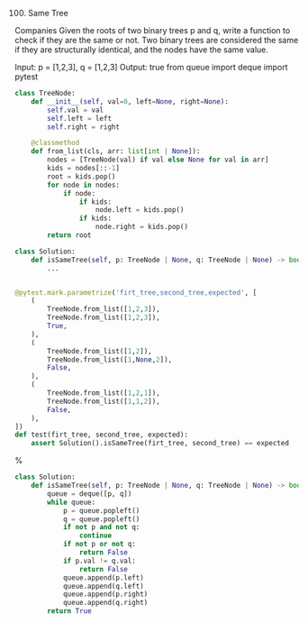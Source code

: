 <!--
The MIT License (MIT)

Copyright (c) 2023-2025 Almaz Ilaletdinov <a.ilaletdinov@yandex.ru>

Permission is hereby granted, free of charge, to any person obtaining a copy
of this software and associated documentation files (the "Software"), to deal
in the Software without restriction, including without limitation the rights
to use, copy, modify, merge, publish, distribute, sublicense, and/or sell
copies of the Software, and to permit persons to whom the Software is
furnished to do so, subject to the following conditions:

The above copyright notice and this permission notice shall be included in all
copies or substantial portions of the Software.

THE SOFTWARE IS PROVIDED "AS IS", WITHOUT WARRANTY OF ANY KIND,
EXPRESS OR IMPLIED, INCLUDING BUT NOT LIMITED TO THE WARRANTIES OF
MERCHANTABILITY, FITNESS FOR A PARTICULAR PURPOSE AND NONINFRINGEMENT.
IN NO EVENT SHALL THE AUTHORS OR COPYRIGHT HOLDERS BE LIABLE FOR ANY CLAIM,
DAMAGES OR OTHER LIABILITY, WHETHER IN AN ACTION OF CONTRACT, TORT OR
OTHERWISE, ARISING FROM, OUT OF OR IN CONNECTION WITH THE SOFTWARE OR THE USE
OR OTHER DEALINGS IN THE SOFTWARE.
-->
100. Same Tree

Companies
Given the roots of two binary trees p and q, write a function to check if they are the same or not.
Two binary trees are considered the same if they are structurally identical, and the nodes have the same value.

Input: p = [1,2,3], q = [1,2,3]
Output: true
from queue import deque
import pytest

```python
class TreeNode:
    def __init__(self, val=0, left=None, right=None):
        self.val = val
        self.left = left
        self.right = right

    @classmethod
    def from_list(cls, arr: list[int | None]):
        nodes = [TreeNode(val) if val else None for val in arr]
        kids = nodes[::-1]
        root = kids.pop()
        for node in nodes:
            if node:
                if kids:
                    node.left = kids.pop()
                if kids:
                    node.right = kids.pop()
        return root

class Solution:
    def isSameTree(self, p: TreeNode | None, q: TreeNode | None) -> bool:
        ...


@pytest.mark.parametrize('firt_tree,second_tree,expected', [
    (
        TreeNode.from_list([1,2,3]),
        TreeNode.from_list([1,2,3]),
        True,
    ),
    (
        TreeNode.from_list([1,2]),
        TreeNode.from_list([1,None,2]),
        False,
    ),
    (
        TreeNode.from_list([1,2,1]),
        TreeNode.from_list([1,1,2]),
        False,
    ),
])
def test(firt_tree, second_tree, expected):
    assert Solution().isSameTree(firt_tree, second_tree) == expected
```

%

```python
class Solution:
    def isSameTree(self, p: TreeNode | None, q: TreeNode | None) -> bool:
        queue = deque([p, q])
        while queue:
            p = queue.popleft()
            q = queue.popleft()
            if not p and not q:
                continue
            if not p or not q:
                return False
            if p.val != q.val:
                return False
            queue.append(p.left)
            queue.append(q.left)
            queue.append(p.right)
            queue.append(q.right)
        return True
```